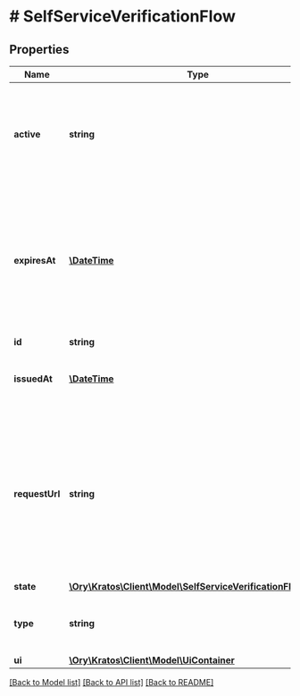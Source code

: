 # # SelfServiceVerificationFlow

## Properties

Name | Type | Description | Notes
------------ | ------------- | ------------- | -------------
**active** | **string** | Active, if set, contains the registration method that is being used. It is initially not set. | [optional]
**expiresAt** | [**\DateTime**](\DateTime.md) | ExpiresAt is the time (UTC) when the request expires. If the user still wishes to verify the address, a new request has to be initiated. | [optional]
**id** | **string** |  |
**issuedAt** | [**\DateTime**](\DateTime.md) | IssuedAt is the time (UTC) when the request occurred. | [optional]
**requestUrl** | **string** | RequestURL is the initial URL that was requested from Ory Kratos. It can be used to forward information contained in the URL&#39;s path or query for example. | [optional]
**state** | [**\Ory\Kratos\Client\Model\SelfServiceVerificationFlowState**](SelfServiceVerificationFlowState.md) |  |
**type** | **string** | The flow type can either be &#x60;api&#x60; or &#x60;browser&#x60;. |
**ui** | [**\Ory\Kratos\Client\Model\UiContainer**](UiContainer.md) |  |

[[Back to Model list]](../../README.md#models) [[Back to API list]](../../README.md#endpoints) [[Back to README]](../../README.md)
